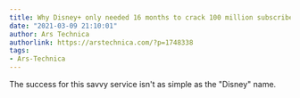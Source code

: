 ```yaml
---
title: Why Disney+ only needed 16 months to crack 100 million subscribers
date: "2021-03-09 21:10:01"
author: Ars Technica
authorlink: https://arstechnica.com/?p=1748338
tags:
- Ars-Technica
---
```

The success for this savvy service isn't as simple as the "Disney" name.